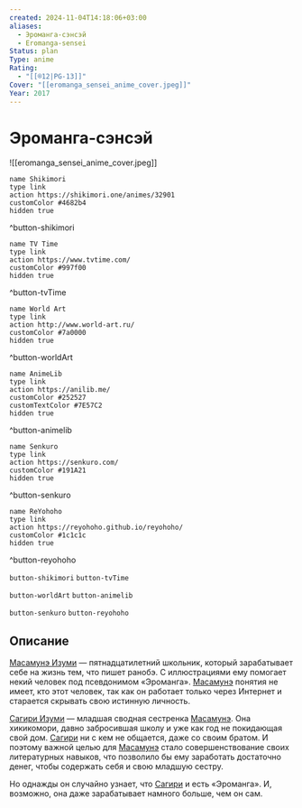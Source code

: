 ```yaml
---
created: 2024-11-04T14:18:06+03:00
aliases:
  - Эроманга-сэнсэй
  - Eromanga-sensei
Status: plan
Type: anime
Rating:
  - "[[®️12|PG-13]]"
Cover: "[[eromanga_sensei_anime_cover.jpeg]]"
Year: 2017
---
```


# Эроманга-сэнсэй

![[eromanga_sensei_anime_cover.jpeg]]

```button
name Shikimori
type link
action https://shikimori.one/animes/32901
customColor #4682b4
hidden true
```
^button-shikimori

```button
name TV Time
type link
action https://www.tvtime.com/
customColor #997f00
hidden true
```
^button-tvTime

```button
name World Art
type link
action http://www.world-art.ru/
customColor #7a0000
hidden true
```
^button-worldArt

```button
name AnimeLib
type link
action https://anilib.me/
customColor #252527
customTextColor #7E57C2
hidden true
```
^button-animelib

```button
name Senkuro
type link
action https://senkuro.com/
customColor #191A21
hidden true
```
^button-senkuro

```button
name ReYohoho
type link
action https://reyohoho.github.io/reyohoho/
customColor #1c1c1c
hidden true
```
^button-reyohoho

`button-shikimori` `button-tvTime`

`button-worldArt` `button-animelib`

`button-senkuro` `button-reyohoho`

## Описание

[Масамунэ Изуми](https://shikimori.one/characters/100995-masamune-izumi) — пятнадцатилетний школьник, который зарабатывает себе на жизнь тем, что пишет ранобэ. С иллюстрациями ему помогает некий человек под псевдонимом «Эроманга». [Масамунэ](https://shikimori.one/characters/100995-masamune-izumi) понятия не имеет, кто этот человек, так как он работает только через Интернет и старается скрывать свою истинную личность.

[Сагири Изуми](https://shikimori.one/characters/100993-sagiri-izumi) — младшая сводная сестренка [Масамунэ](https://shikimori.one/characters/100995-masamune-izumi). Она хикикомори, давно забросившая школу и уже как год не покидающая свой дом. [Сагири](https://shikimori.one/characters/100993-sagiri-izumi) ни с кем не общается, даже со своим братом. И поэтому важной целью для [Масамунэ](https://shikimori.one/characters/100995-masamune-izumi) стало совершенствование своих литературных навыков, что позволило бы ему заработать достаточно денег, чтобы содержать себя и свою младшую сестру.

Но однажды он случайно узнает, что [Сагири](https://shikimori.one/characters/100993-sagiri-izumi) и есть «Эроманга». И, возможно, она даже зарабатывает намного больше, чем он сам.
